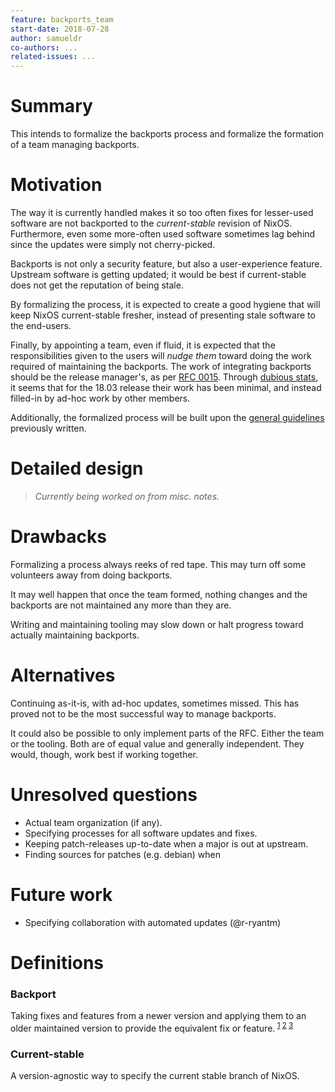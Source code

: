 ```yaml
---
feature: backports_team
start-date: 2018-07-28
author: samueldr
co-authors: ...
related-issues: ...
---
```


Summary
=======
[summary]: #summary

This intends to formalize the backports process and formalize the formation of
a team managing backports.


Motivation
==========
[motivation]: #motivation

The way it is currently handled makes it so too often fixes for lesser-used
software are not backported to the *current-stable* revision of NixOS.
Furthermore, even some more-often used software sometimes lag behind since the
updates were simply not cherry-picked.

Backports is not only a security feature, but also a user-experience feature.
Upstream software is getting updated; it would be best if current-stable does
not get the reputation of being stale.

By formalizing the process, it is expected to create a good hygiene that will
keep NixOS current-stable fresher, instead of presenting stale software to the
end-users.

Finally, by appointing a team, even if fluid, it is expected that the
responsibilities given to the users will _nudge them_ toward doing the work
required of maintaining the backports. The work of integrating backports should
be the release manager's, as per [RFC 0015][rfc0015]. Through [dubious
stats][stats_release], it seems that for the 18.03 release their work has
been minimal, and instead filled-in by ad-hoc work by other members.

Additionally, the formalized process will be built upon the [general
guidelines][grahamc_backport] previously written.


Detailed design
===============
[design]: #detailed-design

> *Currently being worked on from misc. notes.*

<!--

TODO!

Main points:

## Team

 * Building a team with multiple people
 * Prevent burnouts by distributing across people

## Process / Tooling

 * Make the effort distributed
 * Make the process bite-sized
 * Brain activity not required for most parts
 * Standardize to expedite backports

-->


Drawbacks
=========
[drawbacks]: #drawbacks

Formalizing a process always reeks of red tape. This may turn off some
volunteers away from doing backports.

It may well happen that once the team formed, nothing changes and the backports
are not maintained any more than they are.

Writing and maintaining tooling may slow down or halt progress toward actually
maintaining backports.


Alternatives
============
[alternatives]: #alternatives

Continuing as-it-is, with ad-hoc updates, sometimes missed. This has proved not
to be the most successful way to manage backports.

It could also be possible to only implement parts of the RFC. Either the team
or the tooling. Both are of equal value and generally independent. They would,
though, work best if working together.


Unresolved questions
====================
[unresolved]: #unresolved-questions

 * Actual team organization (if any).
 * Specifying processes for all software updates and fixes.
 * Keeping patch-releases up-to-date when a major is out at upstream.
 * Finding sources for patches (e.g. debian) when


Future work
===========
[future]: #future-work

 * Specifying collaboration with automated updates (@r-ryantm)


Definitions
===========
[definitions]: #definitions

### Backport

Taking fixes and features from a newer version and applying them to an older
maintained version to provide the equivalent fix or feature.<sup>
[1][1]
[2][2]
[3][3]
</sup>

### Current-stable

A version-agnostic way to specify the current stable branch of NixOS.


[1]: https://en.wikipedia.org/wiki/Backporting
[2]: https://en.wiktionary.org/wiki/backport
[3]: https://access.redhat.com/security/updates/backporting
[rfc0015]: https://github.com/NixOS/rfcs/blob/master/rfcs/0015-release-manager.md
[stats_release]: https://gist.github.com/samueldr/7ec402f71d3bb2ac2e059f33d29d95bb
[grahamc_backport]: https://gist.github.com/grahamc/c60578c6e6928043d29a427361634df6#what-to-backport
